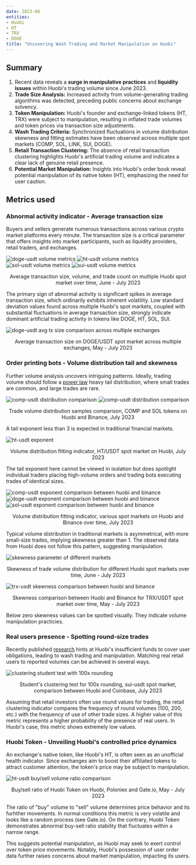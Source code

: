 ```yaml
---
date: 2023-06
entities: 
- Huobi
- HT
- TRX
- DOGE
title: "Uncovering Wash Trading and Market Manipulation on Huobi"
---
```


## Summary
1. Recent data reveals a **surge in manipulative practices** and **liquidity issues** within Huobi's trading volume since June 2023.
2. **Trade Size Analysis:** Increased activity from volume-generating trading algorithms was detected, preceding public concerns about exchange solvency.
3. **Token Manipulation:** Huobi's founder and exchange-linked tokens (HT, TRX) were subject to manipulation, resulting in inflated trade volumes and token prices via transaction size adjustments.
4. **Wash Trading Criteria:** Synchronized fluctuations in volume distribution skewness and fitting estimates have been observed across multiple spot markets (COMP, SOL, LINK, SUI, DOGE).
5. **Retail Transaction Clustering:** The absence of retail transaction clustering highlights Huobi's artificial trading volume and indicates a clear lack of genuine retail presence.
6. **Potential Market Manipulation:** Insights into Huobi's order book reveal potential manipulation of its native token (HT), emphasizing the need for user caution.

## Metrics used

### Abnormal activity indicator - Average transaction size

Buyers and sellers generate numerous transactions across various crypto market platforms every minute. The transaction size is a critical parameter that offers insights into market participants, such as liquidity providers, retail traders, and exchanges.

![doge-usdt volume metrics](img/huobi-investigation/tx-size-doge.png)
![ht-usdt volume metrics](img/huobi-investigation/tx-size-ht.png)
![sol-usdt volume metrics](img/huobi-investigation/tx-size-sol.png)
![sui-usdt volume metrics](img/huobi-investigation/tx-size-sui.png)

<p style="text-align: center;">Average transaction size, volume, and trade count on multiple Huobi spot market over time, June - July 2023</p>

The primary sign of abnormal activity is significant spikes in average transaction size, which ordinarily exhibits inherent volatility. Low standard deviation values found across multiple Huobi's spot markets, coupled with substantial fluctuations in average transaction size, strongly indicate dominant artificial trading activity in tokens like DOGE, HT, SOL, SUI.

![doge-usdt avg tx size comparison across multiple exchanges](img/huobi-investigation/doge-avg-tx-huobi-coinbase-binance-okx.jpg)
<p style="text-align: center;">Average transaction size on DOGE/USDT spot market across multiple exchanges, May - July 2023</p>

### Order printing bots - Volume distribution tail and skewness

Further volume analysis uncovers intriguing patterns. Ideally, trading volume should follow a [power law](https://en.wikipedia.org/wiki/Power_law) heavy tail distribution, where small trades are common, and large trades are rare.

![comp-usdt distribution comparison](img/huobi-investigation/comp-distribution-binance-huobi.png)
![comp-usdt distribution comparison](img/huobi-investigation/sol-distribution-binance-huobi.png)
<p style="text-align: center;">Trade volume distribution samples comparison, COMP and SOL tokens on Huobi and Binance, July 2023</p>

A tail exponent less than 3 is expected in traditional financial markets.

![ht-usdt exponent](img/huobi-investigation/exponent-ht.png)
<p style="text-align: center;">Volume distribution fitting indicator, HT/USDT spot market on Huobi, July 2023</p>

The tail exponent here cannot be viewed in isolation but does spotlight individual traders placing high-volume orders and trading bots executing trades of identical sizes.

![comp-usdt exponent comparison between huobi and binance](img/huobi-investigation/exponent-comp-binance-huobi.png)
![doge-usdt exponent comparison between huobi and binance](img/huobi-investigation/exponent-doge-binance-huobi.png)
![sol-usdt exponent comparison between huobi and binance](img/huobi-investigation/exponent-sol-binance-huobi.png)

<p style="text-align: center;">Volume distribution fitting indicator, various spot markets on Huobi and Binance over time, July 2023 </p>

Typical volume distribution in traditional markets is asymmetrical, with more small-size trades, implying skewness greater than 1. The observed data from Huobi does not follow this pattern, suggesting manipulation.

![skewness parameter of different markets](img/huobi-investigation/skewness-huobi.jpg)
<p style="text-align: center;">Skewness of trade volume distribution for different Huobi spot markets over time, June - July 2023 </p>

![trx-usdt skewness comparison between huobi and binance](img/huobi-investigation/skewness_binance_huobi.png)
<p style="text-align: center;">Skewness comparison between Huobi and Binance for TRX/USDT spot market over time, May - July 2023 </p>

Below zero skewness values can be spotted visually. They indicate volume manipulation practicies.


### Real users presence - Spotting round-size trades

Recently published [research](https://twitter.com/adamscochran/status/1687959096316542976) hints at Huobi's insufficient funds to cover user obligations, leading to wash trading and manipulation. Matching real retail users to reported volumes can be achieved in several ways.

![clustering student test with 100x rounding](img/huobi-investigation/sui-clustering-test-huobi-coinbase.png)
<p style="text-align: center;">Student's clustering test for 100x rounding, sui-usdt spot market, comparison between Huobi and Coinbase, July 2023</p>

Assuming that retail investors often use round values for trading, the retail clustering indicator compares the frequency of round volumes (100, 200, etc.) with the frequency of use of other trade sizes. A higher value of this metric represents a higher probability of the presence of real users. In Huobi's case, this metric shows extremely low values.


### Huobi Token - Unveiling Huobi's controlled price dynamics

An exchange's native token, like Huobi's HT, is often seen as an unofficial health indicator. Since exchanges aim to boost their affiliated tokens to attract customer attention, the token's price may be subject to manipulation.
 

![ht-usdt buy/sell volume ratio comparison](img/huobi-investigation/ht-usdt-buy-sell-volume-multiple-exchange-comparison.jpg)

<p style="text-align: center;">Buy/sell ratio of Huobi Token on Huobi, Poloniex and Gate.io, May - July 2023  </p>

The ratio of "buy" volume to "sell" volume determines price behavior and its furhther movements. In normal conditions this metric is very volatile and looks like a random process (see Gate.io). On the contrary, Huobi Token demonstrates abnormal buy-sell ratio stability that fluctuates within a narrow range.

This suggests potential manipulation, as Huobi may seek to exert control over token price movements. Notably, Huobi's possession of user order data further raises concerns about market manipulation, impacting its users.